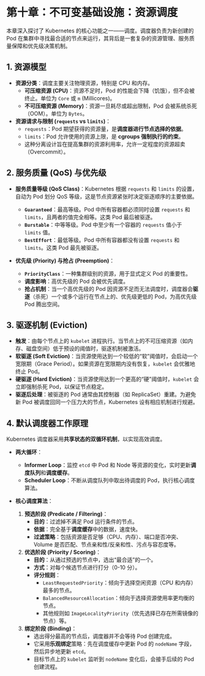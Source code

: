 # 第十章：不可变基础设施：资源调度

本章深入探讨了 Kubernetes 的核心功能之一——调度。调度器负责为新创建的 Pod 在集群中寻找最合适的节点来运行，其背后是一套复杂的资源管理、服务质量保障和优先级决策机制。

## 1. 资源模型

- **资源分类**：调度主要关注物理资源，特别是 CPU 和内存。
  - **可压缩资源 (CPU)**：资源不足时，Pod 的性能会下降（饥饿），但不会被终止。单位为 `Core` 或 `m` (Millicores)。
  - **不可压缩资源 (Memory)**：资源一旦耗尽或超出限制，Pod 会被系统杀死（OOM）。单位为 `Bytes`。
- **资源请求与限制 (`requests` vs `limits`)**：
  - `requests`：Pod 期望获得的资源量，是**调度器进行节点选择的依据**。
  - `limits`：Pod 允许使用的资源上限，是 **cgroups 强制执行的约束**。
  - 这种分离设计旨在提高集群的资源利用率，允许一定程度的资源超卖（Overcommit）。

## 2. 服务质量 (QoS) 与优先级

- **服务质量等级 (QoS Class)**：Kubernetes 根据 `requests` 和 `limits` 的设置，自动为 Pod 划分 QoS 等级，这是节点资源紧张时决定驱逐顺序的主要依据。

  - **`Guaranteed`**：最高等级。Pod 中所有容器都必须同时设置 `requests` 和 `limits`，且两者的值完全相等。这类 Pod 最后被驱逐。
  - **`Burstable`**：中等等级。Pod 中至少有一个容器的 `requests` 值小于 `limits` 值。
  - **`BestEffort`**：最低等级。Pod 中所有容器都没有设置 `requests` 和 `limits`。这类 Pod 最先被驱逐。

- **优先级 (Priority) 与抢占 (Preemption)**：
  - **`PriorityClass`**：一种集群级别的资源，用于显式定义 Pod 的重要性。
  - **调度影响**：高优先级的 Pod 会被优先调度。
  - **抢占机制**：当一个高优先级的 Pod 因资源不足而无法调度时，调度器会**驱逐**（杀死）一个或多个运行在节点上的、优先级更低的 Pod，为高优先级 Pod 腾出空间。

## 3. 驱逐机制 (Eviction)

- **触发**：由每个节点上的 `kubelet` 进程执行。当节点上的不可压缩资源（如内存、磁盘空间）低于预设的阈值时，驱逐机制被激活。
- **软驱逐 (Soft Eviction)**：当资源使用达到一个较低的“软”阈值时，会启动一个宽限期（Grace Period）。如果资源在宽限期内没有恢复，`kubelet` 会优雅地终止 Pod。
- **硬驱逐 (Hard Eviction)**：当资源使用达到一个更高的“硬”阈值时，`kubelet` 会立即强制杀死 Pod，以保证节点稳定。
- **驱逐后处理**：被驱逐的 Pod 通常由其控制器（如 ReplicaSet）重建。为避免新 Pod 被调度回同一个压力大的节点，Kubernetes 设有相应机制进行规避。

## 4. 默认调度器工作原理

Kubernetes 调度器采用**共享状态的双循环机制**，以实现高效调度。

- **两大循环**：

  - **Informer Loop**：监控 `etcd` 中 Pod 和 Node 等资源的变化，实时更新**调度队列**和**调度缓存**。
  - **Scheduler Loop**：不断从调度队列中取出待调度的 Pod，执行核心调度算法。

- **核心调度算法**：
  1.  **预选阶段 (Predicate / Filtering)**：
      - **目的**：过滤掉不满足 Pod 运行条件的节点。
      - **依据**：完全基于**调度缓存**中的数据，速度快。
      - **过滤策略**：包括资源是否足够（CPU、内存）、端口是否冲突、Volume 是否匹配、节点亲和性/反亲和性、污点与容忍度等。
  2.  **优选阶段 (Priority / Scoring)**：
      - **目的**：从通过预选的节点中，选出“最合适”的一个。
      - **方式**：对每个候选节点进行打分（0-10 分）。
      - **评分规则**：
        - `LeastRequestedPriority`：倾向于选择空闲资源（CPU 和内存）最多的节点。
        - `BalancedResourceAllocation`：倾向于选择资源使用率更均衡的节点。
        - 其他规则如 `ImageLocalityPriority`（优先选择已存在所需镜像的节点）等。
  3.  **绑定阶段 (Binding)**：
      - 选出得分最高的节点后，调度器并不会等待 Pod 创建完成。
      - 它采用**乐观绑定**策略：先在调度缓存中更新 Pod 的 `nodeName` 字段，然后异步地更新 `etcd`。
      - 目标节点上的 `kubelet` 监听到 `nodeName` 变化后，会接手后续的 Pod 创建流程。
